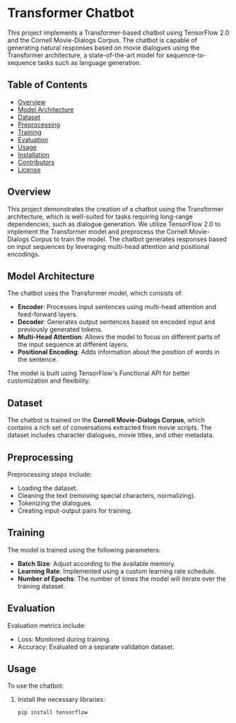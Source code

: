 # Transformer Chatbot

This project implements a Transformer-based chatbot using TensorFlow 2.0 and the Cornell Movie-Dialogs Corpus. The chatbot is capable of generating natural responses based on movie dialogues using the Transformer architecture, a state-of-the-art model for sequence-to-sequence tasks such as language generation.

## Table of Contents

- [Overview](#overview)
- [Model Architecture](#model-architecture)
- [Dataset](#dataset)
- [Preprocessing](#preprocessing)
- [Training](#training)
- [Evaluation](#evaluation)
- [Usage](#usage)
- [Installation](#installation)
- [Contributors](#contributors)
- [License](#license)

## Overview

This project demonstrates the creation of a chatbot using the Transformer architecture, which is well-suited for tasks requiring long-range dependencies, such as dialogue generation. We utilize TensorFlow 2.0 to implement the Transformer model and preprocess the Cornell Movie-Dialogs Corpus to train the model. The chatbot generates responses based on input sequences by leveraging multi-head attention and positional encodings.

## Model Architecture

The chatbot uses the Transformer model, which consists of:

- **Encoder**: Processes input sentences using multi-head attention and feed-forward layers.
- **Decoder**: Generates output sentences based on encoded input and previously generated tokens.
- **Multi-Head Attention**: Allows the model to focus on different parts of the input sequence at different layers.
- **Positional Encoding**: Adds information about the position of words in the sentence.

The model is built using TensorFlow's Functional API for better customization and flexibility.

## Dataset

The chatbot is trained on the **Cornell Movie-Dialogs Corpus**, which contains a rich set of conversations extracted from movie scripts. The dataset includes character dialogues, movie titles, and other metadata.

## Preprocessing

Preprocessing steps include:

- Loading the dataset.
- Cleaning the text (removing special characters, normalizing).
- Tokenizing the dialogues.
- Creating input-output pairs for training.

## Training

The model is trained using the following parameters:

- **Batch Size**: Adjust according to the available memory.
- **Learning Rate**: Implemented using a custom learning rate schedule.
- **Number of Epochs**: The number of times the model will iterate over the training dataset.

## Evaluation

Evaluation metrics include:

- Loss: Monitored during training.
- Accuracy: Evaluated on a separate validation dataset.

## Usage

To use the chatbot:

1. Install the necessary libraries:
   ```bash
   pip install tensorflow
